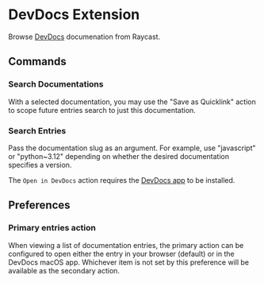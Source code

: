 # DevDocs Extension

Browse [DevDocs](https://devdocs.io/) documenation from Raycast.

## Commands

### Search Documentations

With a selected documentation, you may use the "Save as Quicklink" action to scope future entries search to just this documentation.

### Search Entries

Pass the documentation slug as an argument. For example, use "javascript" or "python~3.12" depending on whether the desired documentation specifies a version.

The `Open in DevDocs` action requires the [DevDocs app](https://github.com/dteoh/devdocs-macos) to be installed.

## Preferences

### Primary entries action

When viewing a list of documentation entries, the primary action can be configured to open either the entry in your browser (default) or in the DevDocs macOS app. Whichever item is not set by this preference will be available as the secondary action.
